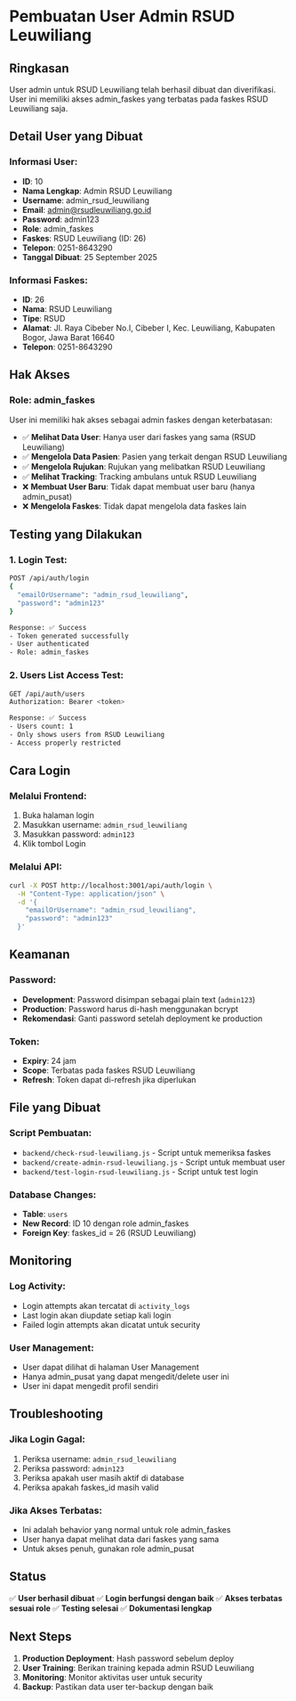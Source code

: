 # Pembuatan User Admin RSUD Leuwiliang

## Ringkasan
User admin untuk RSUD Leuwiliang telah berhasil dibuat dan diverifikasi. User ini memiliki akses admin_faskes yang terbatas pada faskes RSUD Leuwiliang saja.

## Detail User yang Dibuat

### **Informasi User:**
- **ID**: 10
- **Nama Lengkap**: Admin RSUD Leuwiliang
- **Username**: admin_rsud_leuwiliang
- **Email**: admin@rsudleuwiliang.go.id
- **Password**: admin123
- **Role**: admin_faskes
- **Faskes**: RSUD Leuwiliang (ID: 26)
- **Telepon**: 0251-8643290
- **Tanggal Dibuat**: 25 September 2025

### **Informasi Faskes:**
- **ID**: 26
- **Nama**: RSUD Leuwiliang
- **Tipe**: RSUD
- **Alamat**: Jl. Raya Cibeber No.I, Cibeber I, Kec. Leuwiliang, Kabupaten Bogor, Jawa Barat 16640
- **Telepon**: 0251-8643290

## Hak Akses

### **Role: admin_faskes**
User ini memiliki hak akses sebagai admin faskes dengan keterbatasan:
- ✅ **Melihat Data User**: Hanya user dari faskes yang sama (RSUD Leuwiliang)
- ✅ **Mengelola Data Pasien**: Pasien yang terkait dengan RSUD Leuwiliang
- ✅ **Mengelola Rujukan**: Rujukan yang melibatkan RSUD Leuwiliang
- ✅ **Melihat Tracking**: Tracking ambulans untuk RSUD Leuwiliang
- ❌ **Membuat User Baru**: Tidak dapat membuat user baru (hanya admin_pusat)
- ❌ **Mengelola Faskes**: Tidak dapat mengelola data faskes lain

## Testing yang Dilakukan

### **1. Login Test:**
```bash
POST /api/auth/login
{
  "emailOrUsername": "admin_rsud_leuwiliang",
  "password": "admin123"
}

Response: ✅ Success
- Token generated successfully
- User authenticated
- Role: admin_faskes
```

### **2. Users List Access Test:**
```bash
GET /api/auth/users
Authorization: Bearer <token>

Response: ✅ Success
- Users count: 1
- Only shows users from RSUD Leuwiliang
- Access properly restricted
```

## Cara Login

### **Melalui Frontend:**
1. Buka halaman login
2. Masukkan username: `admin_rsud_leuwiliang`
3. Masukkan password: `admin123`
4. Klik tombol Login

### **Melalui API:**
```bash
curl -X POST http://localhost:3001/api/auth/login \
  -H "Content-Type: application/json" \
  -d '{
    "emailOrUsername": "admin_rsud_leuwiliang",
    "password": "admin123"
  }'
```

## Keamanan

### **Password:**
- **Development**: Password disimpan sebagai plain text (`admin123`)
- **Production**: Password harus di-hash menggunakan bcrypt
- **Rekomendasi**: Ganti password setelah deployment ke production

### **Token:**
- **Expiry**: 24 jam
- **Scope**: Terbatas pada faskes RSUD Leuwiliang
- **Refresh**: Token dapat di-refresh jika diperlukan

## File yang Dibuat

### **Script Pembuatan:**
- `backend/check-rsud-leuwiliang.js` - Script untuk memeriksa faskes
- `backend/create-admin-rsud-leuwiliang.js` - Script untuk membuat user
- `backend/test-login-rsud-leuwiliang.js` - Script untuk test login

### **Database Changes:**
- **Table**: `users`
- **New Record**: ID 10 dengan role admin_faskes
- **Foreign Key**: faskes_id = 26 (RSUD Leuwiliang)

## Monitoring

### **Log Activity:**
- Login attempts akan tercatat di `activity_logs`
- Last login akan diupdate setiap kali login
- Failed login attempts akan dicatat untuk security

### **User Management:**
- User dapat dilihat di halaman User Management
- Hanya admin_pusat yang dapat mengedit/delete user ini
- User ini dapat mengedit profil sendiri

## Troubleshooting

### **Jika Login Gagal:**
1. Periksa username: `admin_rsud_leuwiliang`
2. Periksa password: `admin123`
3. Periksa apakah user masih aktif di database
4. Periksa apakah faskes_id masih valid

### **Jika Akses Terbatas:**
- Ini adalah behavior yang normal untuk role admin_faskes
- User hanya dapat melihat data dari faskes yang sama
- Untuk akses penuh, gunakan role admin_pusat

## Status
✅ **User berhasil dibuat**
✅ **Login berfungsi dengan baik**
✅ **Akses terbatas sesuai role**
✅ **Testing selesai**
✅ **Dokumentasi lengkap**

## Next Steps
1. **Production Deployment**: Hash password sebelum deploy
2. **User Training**: Berikan training kepada admin RSUD Leuwiliang
3. **Monitoring**: Monitor aktivitas user untuk security
4. **Backup**: Pastikan data user ter-backup dengan baik
